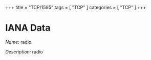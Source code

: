 +++
title = "TCP/1595"
tags = [ "TCP" ]
categories = [ "TCP" ]
+++

# IANA Data

_Name:_ radio

_Description:_ radio

